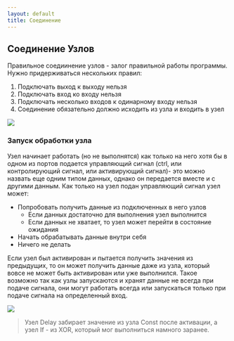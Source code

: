 ```yaml
---
layout: default
title: Соединение
---
```

<a name="top"></a>

## Соединение Узлов

Правильное соедиинение узлов - залог правильной работы программы. Нужно придерживаться нескольких правил:

1. Подключать выход к выходу нельзя
2. Подключать вход ко входу нельзя
3. Подключать несколько входов к одинарному входу нельзя
4. Соединение обязательно должно исходить из узла и входить в узел

<img src="{{site.baseurl}}/resources/connecting/01_connecting_rules.png"/> 

### Запуск обработки узла

Узел начинает работать (но не выполнятся) как только на него хотя бы в одном из портов подается управляющий сигнал
(ctrl, или контролирующий сигнал, или активирующий сигнал)- это можно назвать еще одним типом данных,
однако он передается вместе и с другими данным. Как только на узел подан управляющий сигнал узел может:

- Попробовать получить данные из подключенных в него узлов
    - Если данных достаточно для выполнения узел выполнится
    - Если данных не хватает, то узел может перейти в состояние ожидания
- Начать обрабатывать данные внутри себя
- Ничего не делать

Если узел был активирован и пытается получить значения из предыдущих, то он может получить данные
даже из узла, который вовсе не может быть активирован или уже выполнился. Такое возможно так как 
узлы запускаются и хранят данные не всегда при подаче сигнала, они могут работать всегда или запускаться только при 
подаче сигнала на определенный вход.

<img src="{{site.baseurl}}/resources/connecting/02_back_connecting.png"/> 

> Узел Delay забирает значение из узла Const после активации, а узел If - из XOR, который мог выполниться намного заранее.

[index]: {{site.baseurl}}/index
[tutorials]: {{site.baseurl}}/tutorials#top
[drawio]: https://app.diagrams.net/?splash=0&libs=0&clibs=Uhttps://raw.githubusercontent.com/octo-gone/sync-execution/master/resources/base.drawio;Uhttps://raw.githubusercontent.com/octo-gone/sync-execution/master/resources/structure.drawio
[replit]: https://repl.it/@mr_zed/sync-execution#script.drawio